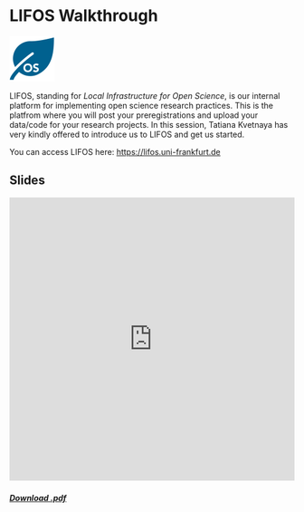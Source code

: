 # LIFOS Walkthrough

<img src="https://raw.githubusercontent.com/JackEdTaylor/expra-wise23/master/lecture/static/logo_blau_raupenlos_640.png" alt="LIFOS Logo" width="80" height="80"></img>

LIFOS, standing for *Local Infrastructure for Open Science*, is our internal platform for implementing open science research practices. This is the platfrom where you will post your preregistrations and upload your data/code for your research projects. In this session, Tatiana Kvetnaya has very kindly offered to introduce us to LIFOS and get us started.

You can access LIFOS here: https://lifos.uni-frankfurt.de

## Slides

<iframe src="https://docs.google.com/viewer?url=https://raw.githubusercontent.com/JackEdTaylor/expra-wise23/master/lecture/static/LIFOS_ExPra_English.pdf&embedded=true" frameborder="0" height="500px" width="100%"></iframe>

<h5>
<a href=https://raw.githubusercontent.com/JackEdTaylor/expra-wise23/master/lecture/static/LIFOS_ExPra_English.pdf><i class="fa-solid fa-file-pdf"></i> Download .pdf</a>
</h5>
